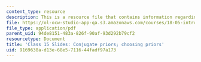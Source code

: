 ```yaml
---
content_type: resource
description: This is a resource file that contains information regarding class 15.
file: https://ol-ocw-studio-app-qa.s3.amazonaws.com/courses/18-05-introduction-to-probability-and-statistics-spring-2014/9169638ad13e68e5711644fadf97a173_MIT18_05S14_class15_slides.pdf
file_type: application/pdf
parent_uid: 94de8151-483a-826f-90af-93d292b79cf2
resourcetype: Document
title: 'Class 15 Slides: Conjugate priors; choosing priors'
uid: 9169638a-d13e-68e5-7116-44fadf97a173
---
```


